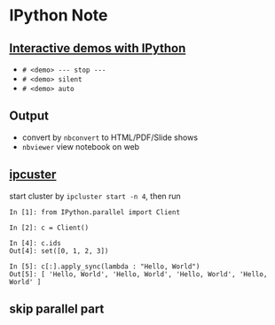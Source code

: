 # IPython Note

## [Interactive demos with IPython](http://ipython.org/ipython-doc/stable/interactive/reference.html)

- `# <demo> --- stop ---`
- `# <demo> silent`
- `# <demo> auto`

## Output

- convert by `nbconvert` to HTML/PDF/Slide shows
- `nbviewer` view notebook on web

## [ipcuster](http://ipython.org/ipython-doc/2/parallel/parallel_intro.html#getting-started)

start cluster by `ipcluster start -n 4`, then run

```
In [1]: from IPython.parallel import Client

In [2]: c = Client()

In [4]: c.ids
Out[4]: set([0, 1, 2, 3])

In [5]: c[:].apply_sync(lambda : "Hello, World")
Out[5]: [ 'Hello, World', 'Hello, World', 'Hello, World', 'Hello, World' ]
```

## skip parallel part
